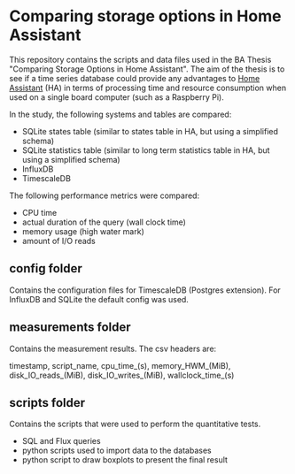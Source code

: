 # Comparing storage options in Home Assistant

This repository contains the scripts and data files used in the BA Thesis "Comparing Storage Options in Home Assistant".
The aim of the thesis is to see if a time series database could provide any advantages to [Home Assistant](https://www.home-assistant.io/) (HA) in terms of processing time and resource consumption when used on a single board computer (such as a Raspberry&nbsp;Pi).

In the study, the following systems and tables are compared:

* SQLite states table (similar to states table in HA, but using a simplified schema)
* SQLite statistics table (similar to long term statistics table in HA, but using a simplified schema)
* InfluxDB
* TimescaleDB

The following performance metrics were compared: 

* CPU time
* actual duration of the query (wall clock time)
* memory usage (high water mark)
* amount of I/O reads

## **config** folder

Contains the configuration files for TimescaleDB (Postgres extension).
For InfluxDB and SQLite the default config was used.

## **measurements** folder

Contains the measurement results. 
The csv headers are:

timestamp, script_name, cpu_time_(s), memory_HWM_(MiB), disk_IO_reads_(MiB), disk_IO_writes_(MiB), wallclock_time_(s)

## **scripts** folder

Contains the scripts that were used to perform the quantitative tests.

* SQL and Flux queries
* python scripts used to import data to the databases
* python script to draw boxplots to present the final result

